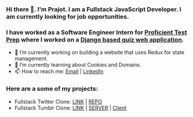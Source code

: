 ### Hi there 👋. I'm Prajot. I am a Fullstack JavaScript Developer. I am currently looking for job opportunities.

### I have worked as a Software Engineer Intern for [Proficient Test Prep](https://www.proficienttestprep.com) where I worked on a [Django based quiz web application](https://quizly.proficienttestprep.com/).

- 🔭 I’m currently working on building a website that uses Redux for state management.
- 🌱 I’m currently learning about Cookies and Domains.
- 📫 How to reach me: [Email](mailto:prajotsurey@gmail.com) | [LinkedIn](https://www.linkedin.com/in/prajotsurey/)

### Here are a some of my projects: 
* Fullstack Twitter Clone: [LINK](https://socialist-poutine-39664.herokuapp.com/) | [REPO](https://github.com/prajotsurey/fullstack-twitter-clone)
* Fullstack Tumblr Clone: [LINK](https://polar-falls-76219.herokuapp.com/) | [SERVER](https://github.com/prajotsurey/tumblr-clone-server) | [Client](https://github.com/prajotsurey/tumblr-clone-client)
